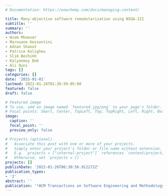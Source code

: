 ```yaml
---
# Documentation: https://wowchemy.com/docs/managing-content/

title: Many-objective software remodularization using NSGA-III
subtitle: ''
summary: ''
authors:
- Wiem Mkaouer
- Marouane Kessentini
- Adnan Shaout
- Patrice Koligheu
- Slim Bechikh
- Kalyanmoy Deb
- Ali Ouni
tags: []
categories: []
date: '2015-01-01'
lastmod: 2022-01-26T01:30:59-05:00
featured: false
draft: false

# Featured image
# To use, add an image named `featured.jpg/png` to your page's folder.
# Focal points: Smart, Center, TopLeft, Top, TopRight, Left, Right, BottomLeft, Bottom, BottomRight.
image:
  caption: ''
  focal_point: ''
  preview_only: false

# Projects (optional).
#   Associate this post with one or more of your projects.
#   Simply enter your project's folder or file name without extension.
#   E.g. `projects = ["internal-project"]` references `content/project/deep-learning/index.md`.
#   Otherwise, set `projects = []`.
projects: []
publishDate: '2022-01-26T06:30:56.912272Z'
publication_types:
- '2'
abstract: ''
publication: '*ACM Transactions on Software Engineering and Methodology (TOSEM)*'
---
```

